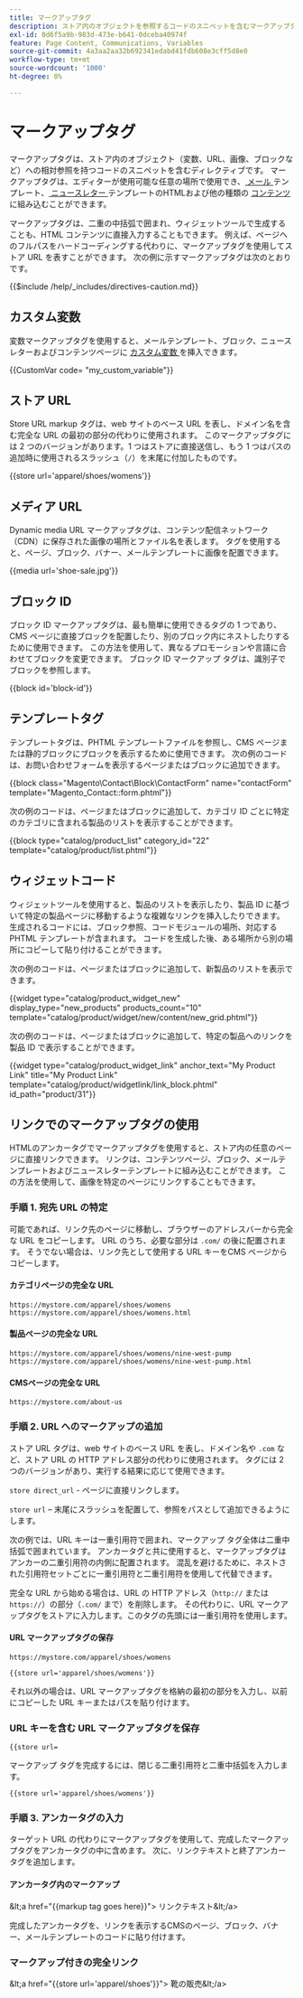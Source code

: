 ```yaml
---
title: マークアップタグ
description: ストア内のオブジェクトを参照するコードのスニペットを含むマークアップタグについて説明します。
exl-id: 0d6f5a9b-983d-473e-b641-0dceba40974f
feature: Page Content, Communications, Variables
source-git-commit: 4a3aa2aa32b692341edabd41fdb608e3cff5d8e0
workflow-type: tm+mt
source-wordcount: '1000'
ht-degree: 0%

---
```


# マークアップタグ

マークアップタグは、ストア内のオブジェクト（変数、URL、画像、ブロックなど）への相対参照を持つコードのスニペットを含むディレクティブです。 マークアップタグは、エディターが使用可能な任意の場所で使用でき、[ メール ](email-templates.md) テンプレート、[ ニュースレター ](../merchandising-promotions/newsletter-template.md) テンプレートのHTMLおよび他の種類の [ コンテンツ ](../content-design/introduction.md#content) に組み込むことができます。

マークアップタグは、二重の中括弧で囲まれ、ウィジェットツールで生成することも、HTML コンテンツに直接入力することもできます。 例えば、ページへのフルパスをハードコーディングする代わりに、マークアップタグを使用してストア URL を表すことができます。 次の例に示すマークアップタグは次のとおりです。

{{$include /help/_includes/directives-caution.md}}

## カスタム変数

変数マークアップタグを使用すると、メールテンプレート、ブロック、ニュースレターおよびコンテンツページに [ カスタム変数 ](variables-custom.md) を挿入できます。

\{\{CustomVar code= &quot;my_custom_variable&quot;}}

## ストア URL

Store URL markup タグは、web サイトのベース URL を表し、ドメイン名を含む完全な URL の最初の部分の代わりに使用されます。 このマークアップタグには 2 つのバージョンがあります。1 つはストアに直接送信し、もう 1 つはパスの追加時に使用されるスラッシュ（`/`）を末尾に付加したものです。

\{\{store url=&#39;apparel/shoes/womens&#39;}}

## メディア URL

Dynamic media URL マークアップタグは、コンテンツ配信ネットワーク（CDN）に保存された画像の場所とファイル名を表します。 タグを使用すると、ページ、ブロック、バナー、メールテンプレートに画像を配置できます。

\{\{media url=&#39;shoe-sale.jpg&#39;}}

## ブロック ID

ブロック ID マークアップタグは、最も簡単に使用できるタグの 1 つであり、CMS ページに直接ブロックを配置したり、別のブロック内にネストしたりするために使用できます。 この方法を使用して、異なるプロモーションや言語に合わせてブロックを変更できます。 ブロック ID マークアップ タグは、識別子でブロックを参照します。

\{\{block id=&#39;block-id&#39;}}

## テンプレートタグ

テンプレートタグは、PHTML テンプレートファイルを参照し、CMS ページまたは静的ブロックにブロックを表示するために使用できます。 次の例のコードは、お問い合わせフォームを表示するページまたはブロックに追加できます。

\{\{block class=&quot;Magento\Contact\Block\ContactForm&quot; name=&quot;contactForm&quot; template=&quot;Magento_Contact::form.phtml&quot;}}

次の例のコードは、ページまたはブロックに追加して、カテゴリ ID ごとに特定のカテゴリに含まれる製品のリストを表示することができます。

\{\{block type=&quot;catalog/product_list&quot; category_id=&quot;22&quot; template=&quot;catalog/product/list.phtml&quot;}}

## ウィジェットコード

ウィジェットツールを使用すると、製品のリストを表示したり、製品 ID に基づいて特定の製品ページに移動するような複雑なリンクを挿入したりできます。 生成されるコードには、ブロック参照、コードモジュールの場所、対応する PHTML テンプレートが含まれます。 コードを生成した後、ある場所から別の場所にコピーして貼り付けることができます。

次の例のコードは、ページまたはブロックに追加して、新製品のリストを表示できます。

\{\{widget type=&quot;catalog/product_widget_new&quot; display_type=&quot;new_products&quot; products_count=&quot;10&quot; template=&quot;catalog/product/widget/new/content/new_grid.phtml&quot;}}

次の例のコードは、ページまたはブロックに追加して、特定の製品へのリンクを製品 ID で表示することができます。

\{\{widget type=&quot;catalog/product_widget_link&quot; anchor_text=&quot;My Product Link&quot; title=&quot;My Product Link&quot; template=&quot;catalog/product/widgetlink/link_block.phtml&quot; id_path=&quot;product/31&quot;}}

## リンクでのマークアップタグの使用

HTMLのアンカータグでマークアップタグを使用すると、ストア内の任意のページに直接リンクできます。 リンクは、コンテンツページ、ブロック、メールテンプレートおよびニュースレターテンプレートに組み込むことができます。 この方法を使用して、画像を特定のページにリンクすることもできます。

### 手順 1. 宛先 URL の特定

可能であれば、リンク先のページに移動し、ブラウザーのアドレスバーから完全な URL をコピーします。 URL のうち、必要な部分は `.com/` の後に配置されます。 そうでない場合は、リンク先として使用する URL キーをCMS ページからコピーします。

#### カテゴリページの完全な URL

`https://mystore.com/apparel/shoes/womens`
`https://mystore.com/apparel/shoes/womens.html`

#### 製品ページの完全な URL

`https://mystore.com/apparel/shoes/womens/nine-west-pump`
`https://mystore.com/apparel/shoes/womens/nine-west-pump.html`

#### CMSページの完全な URL

`https://mystore.com/about-us`

### 手順 2. URL へのマークアップの追加

ストア URL タグは、web サイトのベース URL を表し、ドメイン名や `.com` など、ストア URL の HTTP アドレス部分の代わりに使用されます。 タグには 2 つのバージョンがあり、実行する結果に応じて使用できます。

`store direct_url` - ページに直接リンクします。

`store url` – 末尾にスラッシュを配置して、参照をパスとして追加できるようにします。

次の例では、URL キーは一重引用符で囲まれ、マークアップ タグ全体は二重中括弧で囲まれています。 アンカータグと共に使用すると、マークアップタグはアンカーの二重引用符の内側に配置されます。 混乱を避けるために、ネストされた引用符セットごとに一重引用符と二重引用符を使用して代替できます。

完全な URL から始める場合は、URL の HTTP アドレス（`http://` または `https://`）の部分（`.com/` まで）を削除します。 その代わりに、URL マークアップタグをストアに入力します。このタグの先頭には一重引用符を使用します。

#### URL マークアップタグの保存

`https://mystore.com/apparel/shoes/womens`

`{{store url='apparel/shoes/womens'}}`

それ以外の場合は、URL マークアップタグを格納の最初の部分を入力し、以前にコピーした URL キーまたはパスを貼り付けます。

### URL キーを含む URL マークアップタグを保存

`{{store url=`

マークアップ タグを完成するには、閉じる二重引用符と二重中括弧を入力します。

`{{store url='apparel/shoes/womens'}}`

### 手順 3. アンカータグの入力

ターゲット URL の代わりにマークアップタグを使用して、完成したマークアップタグをアンカータグの中に含めます。 次に、リンクテキストと終了アンカータグを追加します。

#### アンカータグ内のマークアップ

\&lt;a href=&quot;\{\{markup tag goes here}}&quot;> リンクテキスト\&lt;/a>

完成したアンカータグを、リンクを表示するCMSのページ、ブロック、バナー、メールテンプレートのコードに貼り付けます。

### マークアップ付きの完全リンク

\&lt;a href=&quot;\{\{store url=&#39;apparel/shoes&#39;}}&quot;> 靴の販売\&lt;/a>

<!-- Last updated from includes: 2022-08-30 15:36:09 -->
